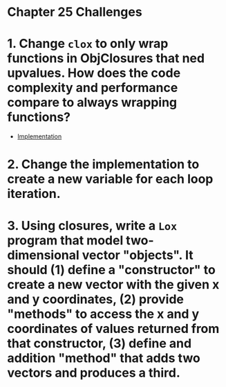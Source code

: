 Chapter 25 Challenges
=====================

# 1. Change `clox` to only wrap functions in ObjClosures that ned upvalues. How does the code complexity and performance compare to always wrapping functions?

* [Implementation](./upvalue-only-closure/)

# 2. Change the implementation to create a new variable for each loop iteration.

# 3. Using closures, write a `Lox` program that model two-dimensional vector "objects". It should (1) define a "constructor" to create a new vector with the given x and y coordinates, (2) provide "methods" to access the x and y coordinates of values returned from that constructor, (3) define and addition "method" that adds two vectors and produces a third.

